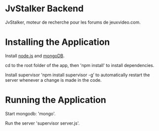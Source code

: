 # JvStalker Backend
JvStalker, moteur de recherche pour les forums de jeuxvideo.com.

# Installing the Application
Install [node.js](https://nodejs.org/en/download/) and [mongoDB](https://www.mongodb.org/downloads#production).

cd to the root folder of the app, then 'npm install' to install dependencies.

Install supervisor 'npm install supervisor -g' to automatically restart the server whenever a change is made in the code.

# Running the Application
Start mongodb: 'mongo'.

Run the server 'supervisor server.js'.